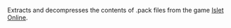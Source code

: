 Extracts and decompresses the contents of .pack files from the game [Islet Online](https://store.steampowered.com/app/428180/Islet_Online/).

